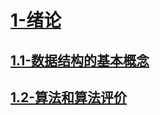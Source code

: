 # [1-绪论](./1-绪论/readme.md)

## [1.1-数据结构的基本概念](./1-绪论/1.1-数据结构的基本概念/readme.md)

## [1.2-算法和算法评价](./1-绪论/1.2-算法和算法评价/readme.md)